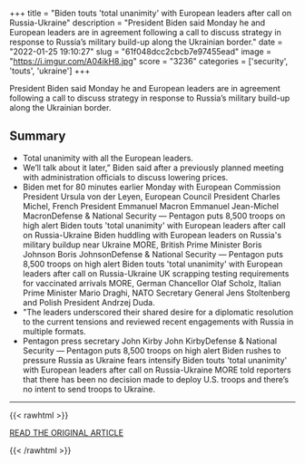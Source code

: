 +++
title = "Biden touts 'total unanimity' with European leaders after call on Russia-Ukraine"
description = "President Biden said Monday he and European leaders are in agreement following a call to discuss strategy in response to Russia’s military build-up along the Ukrainian border."
date = "2022-01-25 19:10:27"
slug = "61f048dcc2cbcb7e97455ead"
image = "https://i.imgur.com/A04ikH8.jpg"
score = "3236"
categories = ['security', 'touts', 'ukraine']
+++

President Biden said Monday he and European leaders are in agreement following a call to discuss strategy in response to Russia’s military build-up along the Ukrainian border.

## Summary

- Total unanimity with all the European leaders.
- We’ll talk about it later,” Biden said after a previously planned meeting with administration officials to discuss lowering prices.
- Biden met for 80 minutes earlier Monday with European Commission President Ursula von der Leyen, European Council President Charles Michel, French President Emmanuel Macron Emmanuel Jean-Michel MacronDefense & National Security — Pentagon puts 8,500 troops on high alert Biden touts 'total unanimity' with European leaders after call on Russia-Ukraine Biden huddling with European leaders on Russia's military buildup near Ukraine MORE, British Prime Minister Boris Johnson Boris JohnsonDefense & National Security — Pentagon puts 8,500 troops on high alert Biden touts 'total unanimity' with European leaders after call on Russia-Ukraine UK scrapping testing requirements for vaccinated arrivals MORE, German Chancellor Olaf Scholz, Italian Prime Minister Mario Draghi, NATO Secretary General Jens Stoltenberg and Polish President Andrzej Duda.
- "The leaders underscored their shared desire for a diplomatic resolution to the current tensions and reviewed recent engagements with Russia in multiple formats.
- Pentagon press secretary John Kirby John KirbyDefense & National Security — Pentagon puts 8,500 troops on high alert Biden rushes to pressure Russia as Ukraine fears intensify Biden touts 'total unanimity' with European leaders after call on Russia-Ukraine MORE told reporters that there has been no decision made to deploy U.S. troops and there’s no intent to send troops to Ukraine.

---

{{< rawhtml >}}
  <p class="article-category">
    <a target="_blank" href="https://thehill.com/homenews/administration/591124-biden-touts-total-unanimity-with-european-leaders-after-call-on">READ THE ORIGINAL ARTICLE</a>
  </p>
{{< /rawhtml >}}
